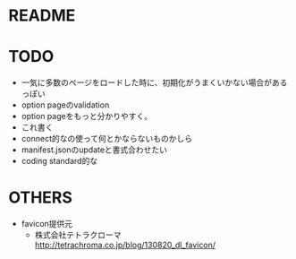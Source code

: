 # README

# TODO
* 一気に多数のページをロードした時に、初期化がうまくいかない場合があるっぽい
* option pageのvalidation
* option pageをもっと分かりやすく。
* これ書く
* connect的なの使って何とかならないものかしら
* manifest.jsonのupdateと書式合わせたい
* coding standard的な

# OTHERS
* favicon提供元
    * 株式会社テトラクローマ http://tetrachroma.co.jp/blog/130820_dl_favicon/
